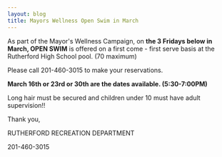 ```yaml
---
layout: blog
title: Mayors Wellness Open Swim in March
---
```


As part of the Mayor's Wellness Campaign, on **the 3 Fridays below in March, OPEN SWIM** is offered on a first come - first serve basis at the Rutherford High School pool. (70 maximum)

Please call 201-460-3015 to make your
reservations. 

**March 16th or 23rd or 30th are the
dates available. (5:30-7:00PM)**

Long hair must be secured and children under 10 must
have adult supervision!!

Thank you,

RUTHERFORD RECREATION DEPARTMENT

201-460-3015


